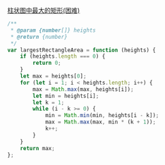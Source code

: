[柱状图中最大的矩形(困难)](https://leetcode-cn.com/problems/largest-rectangle-in-histogram/)

```js
/**
 * @param {number[]} heights
 * @return {number}
 */
var largestRectangleArea = function (heights) {
	if (heights.length === 0) {
		return 0;
	}
	let max = heights[0];
	for (let i = 1; i < heights.length; i++) {
		max = Math.max(max, heights[i]);
		let min = heights[i];
		let k = 1;
		while (i - k >= 0) {
			min = Math.min(min, heights[i - k]);
			max = Math.max(max, min * (k + 1));
			k++;
		}
	}
	return max;
};
```